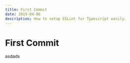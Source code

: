 ```yaml
---
title: First Commit
date: 2019-04-06
description: How to setup ESLint for Typescript easily.
---
```


# First Commit

asdads
